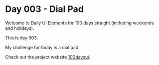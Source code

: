 Day 003 - Dial Pad
======================

Welcome to Daily UI Elements for 100 days straight (including weekends and holidays).

This is day 003.

My challenge for today is a dial pad.

Check out the project website [100daysui](www.100daysui.com).
